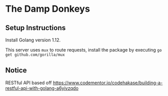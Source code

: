 # The Damp Donkeys


## Setup Instructions
Install Golang version 1.12.

This server uses `mux` to route requests, install the package by executing `go get github.com/gorilla/mux`


## Notice
RESTful API based off https://www.codementor.io/codehakase/building-a-restful-api-with-golang-a6yivzqdo

